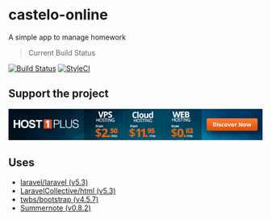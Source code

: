 # castelo-online
A simple app to manage homework

> Current Build Status

[![Build Status](https://travis-ci.org/JaoNoctus/castelo-online.svg)](https://travis-ci.org/JaoNoctus/castelo-online)
[![StyleCI](https://styleci.io/repos/54727103/shield)](https://styleci.io/repos/54727103)

## Support the project
[![Support the project](host1plus.gif)](https://affiliates.host1plus.com/ref/jaonoctus/a3ee1c84.html)

## Uses
- [laravel/laravel (v5.3)](https://github.com/laravel/laravel)
- [LaravelCollective/html (v5.3)](https://github.com/LaravelCollective/html)
- [twbs/bootstrap (v4.5.7)](https://github.com/twbs/bootstrap)
- [Summernote (v0.8.2)](https://github.com/summernote/summernote)
